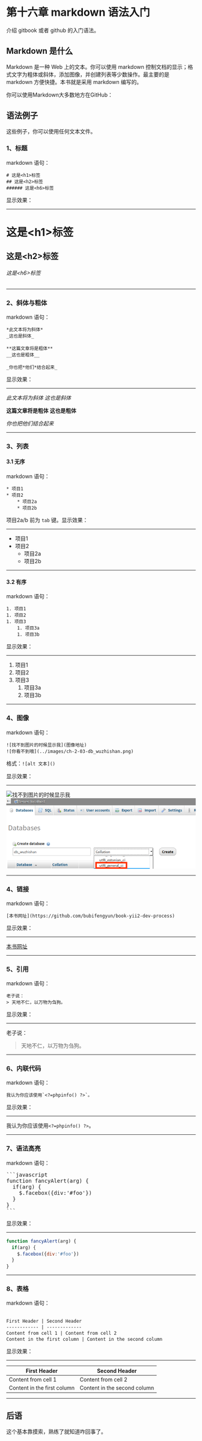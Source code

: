 # 第十六章 markdown 语法入门

介绍 gitbook 或者 github 的入门语法。

## Markdown 是什么

Markdown 是一种 Web 上的文本。你可以使用 markdown 控制文档的显示；格式文字为粗体或斜体，添加图像，并创建列表等少数操作。最主要的是 markdown 方便快捷。本书就是采用 markdown 编写的。

你可以使用Markdown大多数地方在GitHub：

## 语法例子

这些例子，你可以使用任何文本文件。

### 1、标题

markdown 语句：
```
# 这是<h1>标签
## 这是<h2>标签
###### 这是<h6>标签
```
显示效果：

<hr>

# 这是&lt;h1&gt;标签
## 这是&lt;h2&gt;标签
###### 这是&lt;h6&gt;标签
<hr>

### 2、斜体与粗体

markdown 语句：
```
*此文本将为斜体*
_这也是斜体_

**这篇文章将是粗体**
__这也是粗体__

_你也把*他们*结合起来_
```
显示效果：

<hr>

*此文本将为斜体*
_这也是斜体_

**这篇文章将是粗体**
__这也是粗体__

_你也把*他们*结合起来_

<hr>

### 3、列表

#### 3.1 无序

markdown 语句：
```
* 项目1
* 项目2
    * 项目2a
    * 项目2b

```
项目2a/b 前为 `tab` 键。显示效果：

<hr>

* 项目1
* 项目2
    * 项目2a
    * 项目2b
<hr>

#### 3.2 有序

markdown 语句：
```
1. 项目1
1. 项目2
1. 项目3
    1. 项目3a
    1. 项目3b
```
显示效果：

<hr>

1. 项目1
1. 项目2
1. 项目3
    1. 项目3a
    1. 项目3b

<hr>

### 4、图像

markdown 语句：

```
![找不到图片的时候显示我](图像地址)
![你看不到哦](../images/ch-2-03-db_wuzhishan.png)
```
格式：`![alt 文本]()`

显示效果：

<hr>

![找不到图片的时候显示我](图像地址)
![你看不到哦](../images/ch-2-03-db_wuzhishan.png)

<hr>

### 4、链接

markdown 语句：

```
[本书网址](https://github.com/bubifengyun/book-yii2-dev-process)
```
显示效果：

<hr>

[本书网址](https://github.com/bubifengyun/book-yii2-dev-process)

<hr>

### 5、引用

markdown 语句：

```
老子说：
> 天地不仁，以万物为刍狗。
```
显示效果：

<hr>

老子说：
> 天地不仁，以万物为刍狗。

<hr>

### 6、内联代码

markdown 语句：

```
我认为你应该使用`<?=phpinfo() ?>`。
```
显示效果：

<hr>

我认为你应该使用`<?=phpinfo() ?>`。

<hr>

### 7、语法高亮

markdown 语句：

<pre>
```javascript
function fancyAlert(arg) {
  if(arg) {
    $.facebox({div:'#foo'})
  }
}
```
</pre>

显示效果：

<hr>

```javascript
function fancyAlert(arg) {
  if(arg) {
    $.facebox({div:'#foo'})
  }
}
```
<hr>

### 8、表格

markdown 语句：

```

First Header | Second Header
------------ | -------------
Content from cell 1 | Content from cell 2
Content in the first column | Content in the second column

```

显示效果：

<hr>

First Header | Second Header
------------ | -------------
Content from cell 1 | Content from cell 2
Content in the first column | Content in the second column

<hr>

## 后语

这个基本靠摸索，熟练了就知道咋回事了。